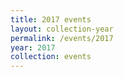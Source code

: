 ```yaml
---
title: 2017 events
layout: collection-year
permalink: /events/2017
year: 2017
collection: events
---
```

